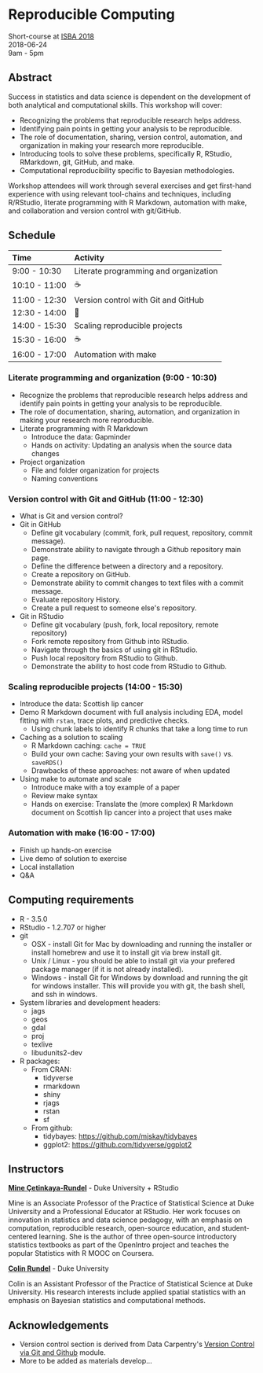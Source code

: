 # Reproducible Computing

Short-course at [ISBA 2018](https://bayesian.org/isba2018/Short-Courses/)  
2018-06-24  
9am - 5pm

## Abstract

Success in statistics and data science is dependent on the development of both analytical and computational skills. This workshop will cover:

- Recognizing the problems that reproducible research helps address.
- Identifying pain points in getting your analysis to be reproducible.
- The role of documentation, sharing, version control, automation, and organization in making your research more reproducible.
- Introducing tools to solve these problems, specifically R, RStudio, RMarkdown, git, GitHub, and make.
- Computational reproducibility specific to Bayesian methodologies.

Workshop attendees will work through several exercises and get first-hand experience with using relevant tool-chains and techniques, including R/RStudio, literate programming with R Markdown, automation with make, and collaboration and version control with git/GitHub.

## Schedule

| Time          | Activity                                |
|:--------------|:----------------------------------------|
| 9:00 - 10:30  | Literate programming and organization   |  
| 10:10 - 11:00 | :coffee:                                |       
| 11:00 - 12:30 | Version control with Git and GitHub     |  
| 12:30 - 14:00 | :fork_and_knife:                        |               
| 14:00 - 15:30 | Scaling reproducible projects           |    
| 15:30 - 16:00 | :coffee:                                |       
| 16:00 - 17:00 | Automation with make                    |    

### Literate programming and organization (9:00 - 10:30)

- Recognize the problems that reproducible research helps address and identify 
pain points in getting your analysis to be reproducible.
- The role of documentation, sharing, automation, and organization in making 
your research more reproducible.
- Literate programming with R Markdown
  - Introduce the data: Gapminder
  - Hands on activity: Updating an analysis when the source data changes
- Project organization
  - File and folder organization for projects
  - Naming conventions

### Version control with Git and GitHub (11:00 - 12:30)

- What is Git and version control?
- Git in GitHub
  - Define git vocabulary (commit, fork, pull request, repository, commit 
  message).
  - Demonstrate ability to navigate through a Github repository main page.
  - Define the difference between a directory and a repository.
  - Create a repository on GitHub.
  - Demonstrate ability to commit changes to text files with a commit message.
  - Evaluate repository History.
  - Create a pull request to someone else's repository.
- Git in RStudio
  - Define git vocabulary (push, fork, local repository, remote repository)
  - Fork remote repository from Github into RStudio.
  - Navigate through the basics of using git in RStudio.
  - Push local repository from RStudio to Github.
  - Demonstrate the ability to host code from RStudio to Github.

### Scaling reproducible projects (14:00 - 15:30)

- Introduce the data: Scottish lip cancer
- Demo R Markdown document with full analysis including EDA, model fitting with 
`rstan`, trace plots, and predictive checks.
  - Using chunk labels to identify R chunks that take a long time to run
- Caching as a solution to scaling
  - R Markdown caching: `cache = TRUE`
  - Build your own cache: Saving your own results with `save()` vs. `saveRDS()`
  - Drawbacks of these approaches: not aware of when updated
- Using make to automate and scale
  - Introduce make with a toy example of a paper
  - Review make syntax
  - Hands on exercise: Translate the (more complex) R Markdown document on 
  Scottish lip cancer into a project that uses make

### Automation with make (16:00 - 17:00)

- Finish up hands-on exercise
- Live demo of solution to exercise
- Local installation
- Q&A

## Computing requirements

- R - 3.5.0
- RStudio - 1.2.707 or higher
- git
  - OSX - install Git for Mac by downloading and running the installer or install homebrew and use it to install git via brew install git.
  - Unix / Linux - you should be able to install git via your prefered package manager (if it is not already installed).
  - Windows - install Git for Windows by download and running the git for windows installer. This will provide you with git, the bash shell, and ssh in windows.
- System libraries and development headers:
  - jags
  - geos
  - gdal
  - proj
  - texlive
  - libudunits2-dev
- R packages:
  - From CRAN:
    - tidyverse
    - rmarkdown
    - shiny
    - rjags
    - rstan
    - sf
  - From github:
    - tidybayes: https://github.com/mjskay/tidybayes
    - ggplot2: https://github.com/tidyverse/ggplot2

## Instructors

**[Mine Çetinkaya-Rundel](http://www2.stat.duke.edu/~mc301/)** - Duke University + RStudio

Mine is an Associate Professor of the Practice of Statistical Science at Duke 
University and a Professional Educator at RStudio. Her work focuses on 
innovation in statistics and data science pedagogy, with an emphasis on computation, reproducible research, open-source education, and student-centered 
learning. She is the author of three open-source introductory statistics 
textbooks as part of the OpenIntro project and teaches the popular Statistics 
with R MOOC on Coursera.

**[Colin Rundel](http://www2.stat.duke.edu/~cr173/)** - Duke University

Colin is an Assistant Professor of the Practice of Statistical Science at Duke 
University. His research interests include applied spatial statistics with an 
emphasis on Bayesian statistics and computational methods.

## Acknowledgements

- Version control section is derived from Data Carpentry's  [Version Control via Git and Github](https://github.com/datacarpentry/rr-version-control) module.
- More to be added as materials develop...